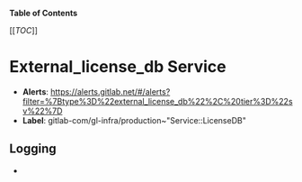 <!-- MARKER: do not edit this section directly. Edit services/service-catalog.yml then run scripts/generate-docs -->

**Table of Contents**

[[_TOC_]]

# External_license_db Service

* **Alerts**: <https://alerts.gitlab.net/#/alerts?filter=%7Btype%3D%22external_license_db%22%2C%20tier%3D%22sv%22%7D>
* **Label**: gitlab-com/gl-infra/production~"Service::LicenseDB"

## Logging

* []()

<!-- END_MARKER -->

<!-- ## Summary -->

<!-- ## Architecture -->

<!-- ## Performance -->

<!-- ## Scalability -->

<!-- ## Availability -->

<!-- ## Durability -->

<!-- ## Security/Compliance -->

<!-- ## Monitoring/Alerting -->

<!-- ## Links to further Documentation -->
